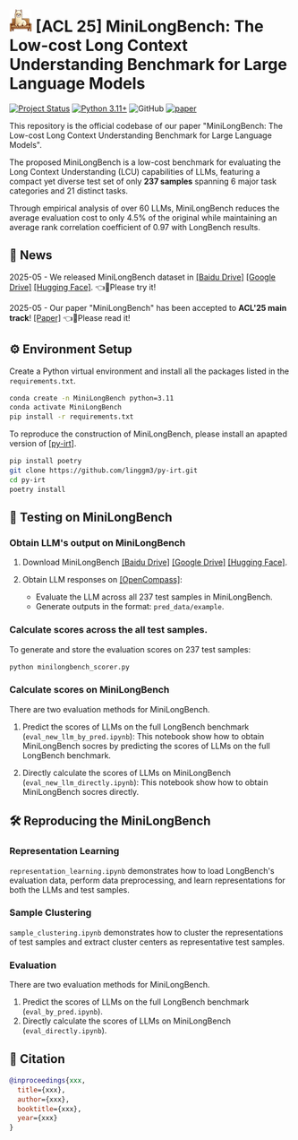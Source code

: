 # <img src="figure/logo.png" width="40" height="40"> [ACL 25] MiniLongBench: The Low-cost Long Context Understanding Benchmark for Large Language Models

[![Project Status](https://img.shields.io/badge/status-active-brightgreen.svg)]()
[![Python 3.11+](https://img.shields.io/badge/python-3.11%2B-blue)]()
![GitHub](https://img.shields.io/github/license/gbup-group/DIANet.svg)
[![paper](https://img.shields.io/badge/cs.AI-2503.10657-b31b1b?logo=arxiv&logoColor=red)](https://arxiv.org/abs/2503.10657)


This repository is the official codebase of our paper "MiniLongBench: The Low-cost Long Context Understanding Benchmark for Large Language Models".

The proposed MiniLongBench is a low-cost benchmark for evaluating the Long Context Understanding (LCU) capabilities of LLMs, featuring a compact yet diverse test set of only **237 samples** spanning 6 major task categories and 21 distinct tasks.

Through empirical analysis of over 60 LLMs, MiniLongBench reduces the average evaluation cost to only 4.5% of the original while maintaining an average rank correlation coefficient of 0.97 with LongBench results.


## 🎉 News

2025-05 - We released MiniLongBench dataset in [[Baidu Drive]](https://pan.baidu.com/s/1vUq3C5JR3ICo_g8_JXxJ0w?pwd=6erx) [[Google Drive]](https://drive.google.com/drive/folders/1Ps1_VoI1ExI1ZvVbBSCEKBuJGUlTeMmA?usp=sharing) [[Hugging Face]](https://huggingface.co/datasets/linggm/MiniLongBench). 👈🎉Please try it! 

2025-05 - Our paper "MiniLongBench" has been accepted to **ACL'25 main track**! [[Paper]](https://huggingface.co/datasets/linggm/MiniLongBench) 👈🎉Please read it! 


## ⚙️ Environment Setup
Create a Python virtual environment and install all the packages listed in the ```requirements.txt```.
```bash
conda create -n MiniLongBench python=3.11
conda activate MiniLongBench
pip install -r requirements.txt
```

To reproduce the construction of MiniLongBench, please install an apapted version of [[py-irt]](https://github.com/linggm3/py-irt).
```bash
pip install poetry
git clone https://github.com/linggm3/py-irt.git
cd py-irt
poetry install
```


## 🧪 Testing on MiniLongBench
### Obtain LLM's output on MiniLongBench
1. Download MiniLongBench  [[Baidu Drive]](https://pan.baidu.com/s/1vUq3C5JR3ICo_g8_JXxJ0w?pwd=6erx) [[Google Drive]](https://drive.google.com/drive/folders/1Ps1_VoI1ExI1ZvVbBSCEKBuJGUlTeMmA?usp=sharing) [[Hugging Face]](https://huggingface.co/datasets/linggm/MiniLongBench).

2. Obtain LLM responses on [[OpenCompass]](https://github.com/open-compass/opencompass):
	* Evaluate the LLM across all 237 test samples in MiniLongBench.
	* Generate outputs in the format: `pred_data/example`.


### Calculate scores across the all test samples.

To generate and store the evaluation scores on 237 test samples:

```bash
python minilongbench_scorer.py
```


### Calculate scores on MiniLongBench 
There are two evaluation methods for MiniLongBench.

1. Predict the scores of LLMs on the full LongBench benchmark (`eval_new_llm_by_pred.ipynb`): This notebook show how to obtain MiniLongBench socres by predicting the scores of LLMs on the full LongBench benchmark.

2. Directly calculate the scores of LLMs on MiniLongBench (`eval_new_llm_directly.ipynb`): This notebook show how to obtain MiniLongBench socres directly.



## 🛠️ Reproducing the MiniLongBench 
### Representation Learning
`representation_learning.ipynb` demonstrates how to load LongBench's evaluation data, perform data preprocessing, and learn representations for both the LLMs and test samples.

### Sample Clustering
`sample_clustering.ipynb` demonstrates how to cluster the representations of test samples and extract cluster centers as representative test samples. 

### Evaluation
There are two evaluation methods for MiniLongBench.

1. Predict the scores of LLMs on the full LongBench benchmark (`eval_by_pred.ipynb`).
2. Directly calculate the scores of LLMs on MiniLongBench (`eval_directly.ipynb`).


## 📜 Citation  

```bibtex
@inproceedings{xxx,
  title={xxx},
  author={xxx},
  booktitle={xxx},
  year={xxx}
}
```
